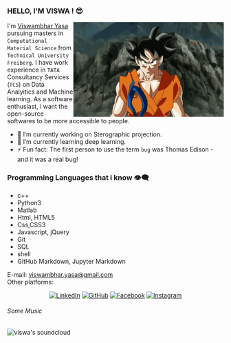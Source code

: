 ### HELLO, I'M VISWA ! :sunglasses:

<img align="right" src="https://github.com/viswambhar-yasa/Viswambhar-yasa/raw/master/giphy.gif"  width="350" height="220"/>

I'm [Viswambhar Yasa](https://github.com/viswambhar-yasa) pursuing masters in `Computational Material Science` from `Technical University Freiberg`. I have work experience in `TATA` Consultancy Services (`TCS`) on Data Analyitics and Machine learning. As a software enthusiast, i want the open-source softwares to be more accessible to people. 

- 🔭 I’m currently working on Sterographic projection.
- 🌱 I’m currently learning deep learning.
- ⚡ Fun fact: The first person to use the term `bug` was Thomas Edison - and it was a real bug!


### Programming Languages that i know :eye_speech_bubble: 
- c++
- Python3
- Matlab
- Html, HTML5
- Css,CSS3
- Javascript, jQuery
- Git
- SQL
- shell
- GitHub Markdown, Jupyter Markdown


E-mail: [viswambhar.yasa@gmail.com](mailto:viswambhar.yasa@gmail.com)\
Other platforms:
<p align="center">
  <a href="https://www.linkedin.com/in/viswambhar-reddy-yasa-2ab5051aa/"><img src="https://img.shields.io/badge/LinkedIn--_.svg?style=flat-square&color=0077B5&logo=linkedin" alt="LinkedIn"></a>
  <a href="https://github.com/viswambhar-yasa"><img src="https://img.shields.io/badge/GitHub--_.svg?style=flat-square&color=181717&labelColor=181717&logo=github" alt="GitHub"></a>
  <a href="https://www.facebook.com/vishwa.HeArTtHrOb143/"><img src="https://img.shields.io/badge/Facebook-FB-blue" alt="Facebook"></a>
  <a href="https://www.instagram.com/viswambhar.yasa/"><img src="https://img.shields.io/badge/Instagram-IN-orange" alt="Instagram"></a>
</p>


###### Some Music
<a href="https://soundcloud.com/vishwambhar-yasa" title='soundcloud'>
    <img align="left" alt="viswa's soundcloud" src="https://img.icons8.com/color/32/000000/soundcloud.png" />
</a>
